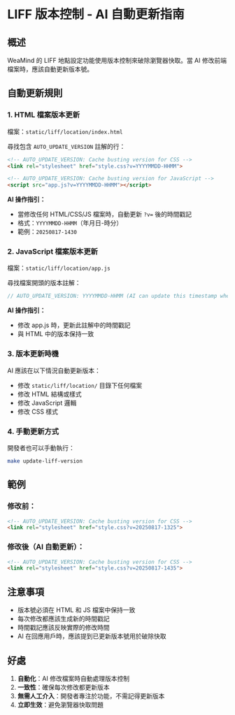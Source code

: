 # LIFF 版本控制 - AI 自動更新指南

## 概述
WeaMind 的 LIFF 地點設定功能使用版本控制來破除瀏覽器快取。當 AI 修改前端檔案時，應該自動更新版本號。

## 自動更新規則

### 1. HTML 檔案版本更新
檔案：`static/liff/location/index.html`

尋找包含 `AUTO_UPDATE_VERSION` 註解的行：
```html
<!-- AUTO_UPDATE_VERSION: Cache busting version for CSS -->
<link rel="stylesheet" href="style.css?v=YYYYMMDD-HHMM">

<!-- AUTO_UPDATE_VERSION: Cache busting version for JavaScript -->
<script src="app.js?v=YYYYMMDD-HHMM"></script>
```

**AI 操作指引：**
- 當修改任何 HTML/CSS/JS 檔案時，自動更新 `?v=` 後的時間戳記
- 格式：`YYYYMMDD-HHMM`（年月日-時分）
- 範例：`20250817-1430`

### 2. JavaScript 檔案版本更新
檔案：`static/liff/location/app.js`

尋找檔案開頭的版本註解：
```javascript
// AUTO_UPDATE_VERSION: YYYYMMDD-HHMM (AI can update this timestamp when making changes)
```

**AI 操作指引：**
- 修改 app.js 時，更新此註解中的時間戳記
- 與 HTML 中的版本保持一致

### 3. 版本更新時機
AI 應該在以下情況自動更新版本：
- 修改 `static/liff/location/` 目錄下任何檔案
- 修改 HTML 結構或樣式
- 修改 JavaScript 邏輯
- 修改 CSS 樣式

### 4. 手動更新方式
開發者也可以手動執行：
```bash
make update-liff-version
```

## 範例

### 修改前：
```html
<!-- AUTO_UPDATE_VERSION: Cache busting version for CSS -->
<link rel="stylesheet" href="style.css?v=20250817-1325">
```

### 修改後（AI 自動更新）：
```html
<!-- AUTO_UPDATE_VERSION: Cache busting version for CSS -->
<link rel="stylesheet" href="style.css?v=20250817-1435">
```

## 注意事項
- 版本號必須在 HTML 和 JS 檔案中保持一致
- 每次修改都應該生成新的時間戳記
- 時間戳記應該反映實際的修改時間
- AI 在回應用戶時，應該提到已更新版本號用於破除快取

## 好處
1. **自動化**：AI 修改檔案時自動處理版本控制
2. **一致性**：確保每次修改都更新版本
3. **無需人工介入**：開發者專注於功能，不需記得更新版本
4. **立即生效**：避免瀏覽器快取問題
